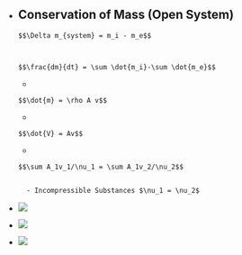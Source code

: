 - Conservation of Mass (Open System)
    - 

      $$\Delta m_{system} = m_i - m_e$$

       

      $$\frac{dm}{dt} = \sum \dot{m_i}-\sum \dot{m_e}$$

       
    - 

      $$\dot{m} = \rho A v$$

      
    - 

      $$\dot{V} = Av$$

      
    - 

      $$\sum A_1v_1/\nu_1 = \sum A_1v_2/\nu_2$$

       
        - Incompressible Substances $\nu_1 = \nu_2$
- ![](https://remnote-user-data.s3.amazonaws.com/XlQlBAH-GS4F24Tbq2NAV7qY8v-wQzfYNsnSU01uYYXM47Mp3TV2im08J1Mc69amem9im_Y4FnE7HoVKGPFIwmEH3fB5sPJ_yZzf4m4xPhZOLxQ5r4hZGA6Mod_Io0Mq.png)
- ![](https://remnote-user-data.s3.amazonaws.com/4jnpo32DA2PV138cKqzPiGkCCAh7K-SGGTtSqf33srMWNfYjaPuJABfpRQL8bCftGZiYkyYnAc-QEee9WzfyRy4ffI1G2qSHiDTmKJSnV50EAh9NDu3QYymFLPgy94uv.png) 
- ![](https://remnote-user-data.s3.amazonaws.com/2GGA0QLICB_7oPuVOfOA1NI8EEqHPRZmkdV2KmJbk_7LZeCEgyt-Wz3gbAQhDFnoOmt0p8IHwbDEVmZfV7aweN_Kz-hRmuD6udcJlk9zMnRc3Zkb4O-NpB8mI0iGmUM8.png) 
